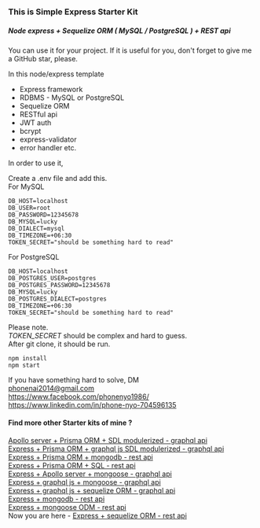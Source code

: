 ### This is Simple Express Starter Kit

##### Node express + Sequelize ORM ( MySQL / PostgreSQL ) + REST api 

You can use it for your project. If it is useful for you,
don't forget to give me a GitHub star, please.

In this node/express template

   - Express framework
   - RDBMS - MySQL or PostgreSQL
   - Sequelize ORM
   - RESTful api
   - JWT auth
   - bcrypt
   - express-validator 
   - error handler etc.

In order to use it,

Create a .env file and add this.  
For MySQL 

```
DB_HOST=localhost
DB_USER=root
DB_PASSWORD=12345678
DB_MYSQL=lucky
DB_DIALECT=mysql
DB_TIMEZONE=+06:30
TOKEN_SECRET="should be something hard to read"

```

For PostgreSQL

```
DB_HOST=localhost
DB_POSTGRES_USER=postgres
DB_POSTGRES_PASSWORD=12345678
DB_MYSQL=lucky
DB_POSTGRES_DIALECT=postgres
DB_TIMEZONE=+06:30
TOKEN_SECRET="should be something hard to read"

```
Please note.   
*TOKEN_SECRET* should be complex and hard to guess.  
After git clone, it should be run.

```
npm install
npm start

```  

If you have something hard to solve,
DM  
<phonenai2014@gmail.com>  
<https://www.facebook.com/phonenyo1986/>  
<https://www.linkedin.com/in/phone-nyo-704596135>  

#### Find more other Starter kits of mine ?   

  [Apollo server + Prisma ORM + SDL modulerized - graphql api](https://github.com/Bonekyaw/apollo-graphql-prisma)  
  [Express + Prisma ORM + graphql js SDL modulerized - graphql api](https://github.com/Bonekyaw/node-express-graphql-prisma)  
  [Express + Prisma ORM + mongodb - rest api](https://github.com/Bonekyaw/node-express-prisma-mongodb)  
  [Express + Prisma ORM + SQL - rest api](https://github.com/Bonekyaw/node-express-prisma-rest)  
  [Express + Apollo server + mongoose - graphql api](https://github.com/Bonekyaw/node-express-apollo-nosql)  
  [Express + graphql js + mongoose - graphql api](https://github.com/Bonekyaw/node-express-nosql-graphql)  
  [Express + graphql js + sequelize ORM - graphql api](https://github.com/Bonekyaw/node-express-sql-graphql)  
  [Express + mongodb - rest api](https://github.com/Bonekyaw/node-express-mongodb-rest)  
  [Express + mongoose ODM - rest api](https://github.com/Bonekyaw/node-express-nosql-rest)  
  Now you are here - [Express + sequelize ORM - rest api](https://github.com/Bonekyaw/node-express-sql-rest)  


